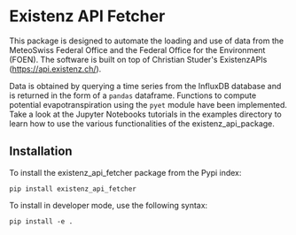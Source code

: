 # Existenz API Fetcher

This package is designed to automate the loading and use of data from the MeteoSwiss Federal Office 
and the Federal Office for the Environment (FOEN).
The software is built on top of Christian Studer's ExistenzAPIs (https://api.existenz.ch/).

Data is obtained by querying a time series from the InfluxDB database and is returned in the form of a `pandas` dataframe.
Functions to compute potential evapotranspiration using the `pyet` module have been implemented.
Take a look at the Jupyter Notebooks tutorials in the examples directory to learn how to use the various functionalities of the existenz_api_package.

## Installation
To install the existenz_api_fetcher package from the Pypi index:

`pip install existenz_api_fetcher`

To install in developer mode, use the following syntax:

`pip install -e .`

